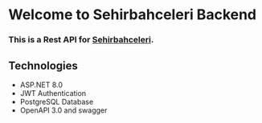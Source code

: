 # Welcome to Sehirbahceleri Backend
### This is a Rest API for [Sehirbahceleri](https://www.sehirbahceleri.com.tr).

## Technologies
* ASP.NET 8.0
* JWT Authentication
* PostgreSQL Database
* OpenAPI 3.0 and swagger
